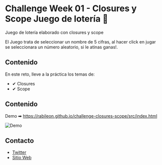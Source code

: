 # Challenge Week 01 - Closures y Scope Juego de lotería 📂

Juego de lotería elaborado con closures y scope

El Juego trata de seleccionar un nombre de 5 cifras, al hacer click en jugar se seleccionara un número aleatorio, si le atinas ganas!.


## Contenido
En este reto, lleve a la práctica los temas de:
* ✔ Closures
* ✔ Scope

## Contenido
Demo ➡ https://rabileon.github.io/challenge-closures-scope/src/index.html

![Demo](https://i.imgur.com/4D4mjXs.jpg)

## Contacto
* [Twitter](https://twitter.com/rabileon)
* [Sitio Web](https://rabileon.com/)
